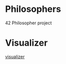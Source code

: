 # Philosophers
42 Philosopher project

# Visualizer

[visualizer](https://nafuka11.github.io/philosophers-visualizer/)
